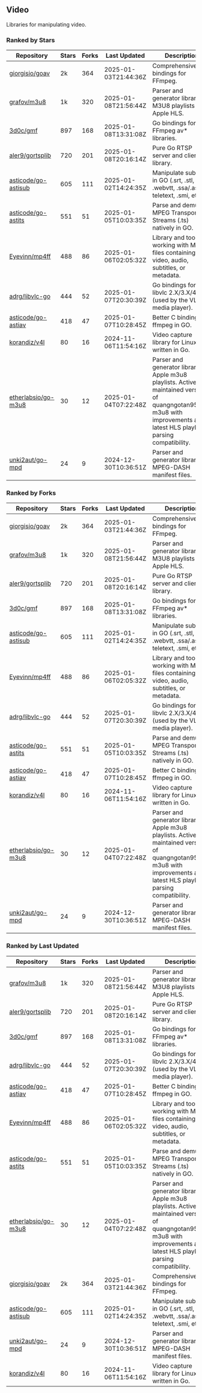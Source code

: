 ## Video

Libraries for manipulating video.

### Ranked by Stars

| Repository | Stars | Forks | Last Updated | Description | 
|------------|-------|-------|--------------|-------------|
| [giorgisio/goav](https://github.com/giorgisio/goav) | 2k | 364 | 2025-01-03T21:44:36Z |  Comprehensive Go bindings for FFmpeg. |
| [grafov/m3u8](https://github.com/grafov/m3u8) | 1k | 320 | 2025-01-08T21:56:44Z |  Parser and generator library of M3U8 playlists for Apple HLS. |
| [3d0c/gmf](https://github.com/3d0c/gmf) | 897 | 168 | 2025-01-08T13:31:08Z |  Go bindings for FFmpeg av\* libraries. |
| [aler9/gortsplib](https://github.com/aler9/gortsplib) | 720 | 201 | 2025-01-08T20:16:14Z |  Pure Go RTSP server and client library. |
| [asticode/go-astisub](https://github.com/asticode/go-astisub) | 605 | 111 | 2025-01-02T14:24:35Z |  Manipulate subtitles in GO (.srt, .stl, .ttml, .webvtt, .ssa/.ass, teletext, .smi, etc.). |
| [asticode/go-astits](https://github.com/asticode/go-astits) | 551 | 51 | 2025-01-05T10:03:35Z |  Parse and demux MPEG Transport Streams (.ts) natively in GO. |
| [Eyevinn/mp4ff](https://github.com/Eyevinn/mp4ff) | 488 | 86 | 2025-01-06T02:05:32Z |  Library and tools for working with MP4 files containing video, audio, subtitles, or metadata. |
| [adrg/libvlc-go](https://github.com/adrg/libvlc-go) | 444 | 52 | 2025-01-07T20:30:39Z |  Go bindings for libvlc 2.X/3.X/4.X (used by the VLC media player). |
| [asticode/go-astiav](https://github.com/asticode/go-astiav) | 418 | 47 | 2025-01-07T10:28:45Z |  Better C bindings for ffmpeg in GO. |
| [korandiz/v4l](https://github.com/korandiz/v4l) | 80 | 16 | 2024-11-06T11:54:16Z |  Video capture library for Linux, written in Go. |
| [etherlabsio/go-m3u8](https://github.com/etherlabsio/go-m3u8) | 30 | 12 | 2025-01-04T07:22:48Z |  Parser and generator library for Apple m3u8 playlists. Actively maintained version of quangngotan95/go-m3u8 with improvements and latest HLS playlist parsing compatibility. |
| [unki2aut/go-mpd](https://github.com/unki2aut/go-mpd) | 24 | 9 | 2024-12-30T10:36:51Z |  Parser and generator library for MPEG-DASH manifest files. |

### Ranked by Forks

| Repository | Stars | Forks | Last Updated | Description | 
|------------|-------|-------|--------------|-------------|
| [giorgisio/goav](https://github.com/giorgisio/goav) | 2k | 364 | 2025-01-03T21:44:36Z |  Comprehensive Go bindings for FFmpeg. |
| [grafov/m3u8](https://github.com/grafov/m3u8) | 1k | 320 | 2025-01-08T21:56:44Z |  Parser and generator library of M3U8 playlists for Apple HLS. |
| [aler9/gortsplib](https://github.com/aler9/gortsplib) | 720 | 201 | 2025-01-08T20:16:14Z |  Pure Go RTSP server and client library. |
| [3d0c/gmf](https://github.com/3d0c/gmf) | 897 | 168 | 2025-01-08T13:31:08Z |  Go bindings for FFmpeg av\* libraries. |
| [asticode/go-astisub](https://github.com/asticode/go-astisub) | 605 | 111 | 2025-01-02T14:24:35Z |  Manipulate subtitles in GO (.srt, .stl, .ttml, .webvtt, .ssa/.ass, teletext, .smi, etc.). |
| [Eyevinn/mp4ff](https://github.com/Eyevinn/mp4ff) | 488 | 86 | 2025-01-06T02:05:32Z |  Library and tools for working with MP4 files containing video, audio, subtitles, or metadata. |
| [adrg/libvlc-go](https://github.com/adrg/libvlc-go) | 444 | 52 | 2025-01-07T20:30:39Z |  Go bindings for libvlc 2.X/3.X/4.X (used by the VLC media player). |
| [asticode/go-astits](https://github.com/asticode/go-astits) | 551 | 51 | 2025-01-05T10:03:35Z |  Parse and demux MPEG Transport Streams (.ts) natively in GO. |
| [asticode/go-astiav](https://github.com/asticode/go-astiav) | 418 | 47 | 2025-01-07T10:28:45Z |  Better C bindings for ffmpeg in GO. |
| [korandiz/v4l](https://github.com/korandiz/v4l) | 80 | 16 | 2024-11-06T11:54:16Z |  Video capture library for Linux, written in Go. |
| [etherlabsio/go-m3u8](https://github.com/etherlabsio/go-m3u8) | 30 | 12 | 2025-01-04T07:22:48Z |  Parser and generator library for Apple m3u8 playlists. Actively maintained version of quangngotan95/go-m3u8 with improvements and latest HLS playlist parsing compatibility. |
| [unki2aut/go-mpd](https://github.com/unki2aut/go-mpd) | 24 | 9 | 2024-12-30T10:36:51Z |  Parser and generator library for MPEG-DASH manifest files. |

### Ranked by Last Updated

| Repository | Stars | Forks | Last Updated | Description | 
|------------|-------|-------|--------------|-------------|
| [grafov/m3u8](https://github.com/grafov/m3u8) | 1k | 320 | 2025-01-08T21:56:44Z |  Parser and generator library of M3U8 playlists for Apple HLS. |
| [aler9/gortsplib](https://github.com/aler9/gortsplib) | 720 | 201 | 2025-01-08T20:16:14Z |  Pure Go RTSP server and client library. |
| [3d0c/gmf](https://github.com/3d0c/gmf) | 897 | 168 | 2025-01-08T13:31:08Z |  Go bindings for FFmpeg av\* libraries. |
| [adrg/libvlc-go](https://github.com/adrg/libvlc-go) | 444 | 52 | 2025-01-07T20:30:39Z |  Go bindings for libvlc 2.X/3.X/4.X (used by the VLC media player). |
| [asticode/go-astiav](https://github.com/asticode/go-astiav) | 418 | 47 | 2025-01-07T10:28:45Z |  Better C bindings for ffmpeg in GO. |
| [Eyevinn/mp4ff](https://github.com/Eyevinn/mp4ff) | 488 | 86 | 2025-01-06T02:05:32Z |  Library and tools for working with MP4 files containing video, audio, subtitles, or metadata. |
| [asticode/go-astits](https://github.com/asticode/go-astits) | 551 | 51 | 2025-01-05T10:03:35Z |  Parse and demux MPEG Transport Streams (.ts) natively in GO. |
| [etherlabsio/go-m3u8](https://github.com/etherlabsio/go-m3u8) | 30 | 12 | 2025-01-04T07:22:48Z |  Parser and generator library for Apple m3u8 playlists. Actively maintained version of quangngotan95/go-m3u8 with improvements and latest HLS playlist parsing compatibility. |
| [giorgisio/goav](https://github.com/giorgisio/goav) | 2k | 364 | 2025-01-03T21:44:36Z |  Comprehensive Go bindings for FFmpeg. |
| [asticode/go-astisub](https://github.com/asticode/go-astisub) | 605 | 111 | 2025-01-02T14:24:35Z |  Manipulate subtitles in GO (.srt, .stl, .ttml, .webvtt, .ssa/.ass, teletext, .smi, etc.). |
| [unki2aut/go-mpd](https://github.com/unki2aut/go-mpd) | 24 | 9 | 2024-12-30T10:36:51Z |  Parser and generator library for MPEG-DASH manifest files. |
| [korandiz/v4l](https://github.com/korandiz/v4l) | 80 | 16 | 2024-11-06T11:54:16Z |  Video capture library for Linux, written in Go. |

